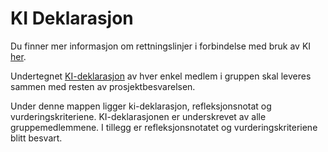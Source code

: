 # KI Deklarasjon

Du finner mer informasjon om rettningslinjer i forbindelse med bruk av KI [her](https://i.ntnu.no/wiki/-/wiki/Norsk/Kunstig+intelligens+i+bachelor-+og+masteroppgaver).

Undertegnet [KI-deklarasjon](./ki-deklarasjon.pdf) av hver enkel medlem i gruppen skal leveres sammen med resten av prosjektbesvarelsen.

Under denne mappen ligger ki-deklarasjon, refleksjonsnotat og vurderingskriteriene.
KI-deklarasjonen er underskrevet av alle gruppemedlemmene. I tillegg er refleksjonsnotatet og vurderingskriteriene blitt besvart. 

